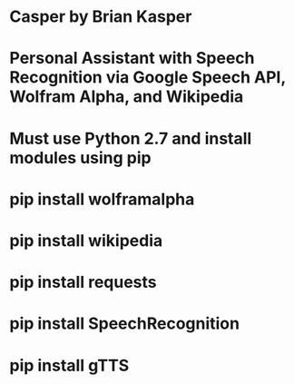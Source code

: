 # Casper by Brian Kasper
# Personal Assistant with Speech Recognition via Google Speech API, Wolfram Alpha, and Wikipedia
# Must use Python 2.7 and install modules using pip

# pip install wolframalpha
# pip install wikipedia
# pip install requests
# pip install SpeechRecognition
# pip install gTTS
